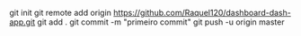 git init
git remote add origin https://github.com/Raquel120/dashboard-dash-app.git
git add .
git commit -m "primeiro commit"
git push -u origin master

